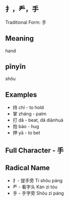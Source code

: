 
## 扌，龵，手

Traditional Form: 手

## Meaning

hand

## pīnyīn

shǒu

## Examples

- 持 chí - to hold
- 掌 zháng - palm
- 打 dǎ - beat, dǎ diànhuà
- 抱 bào - hug
- 押 yā - to bet

## Full Character - 手

## Radical Name

- 扌- 提手旁 Tí shǒu páng
- 龵 - 看字头 Kàn zì tóu
- 手 - 手字旁 Shǒu zì páng
